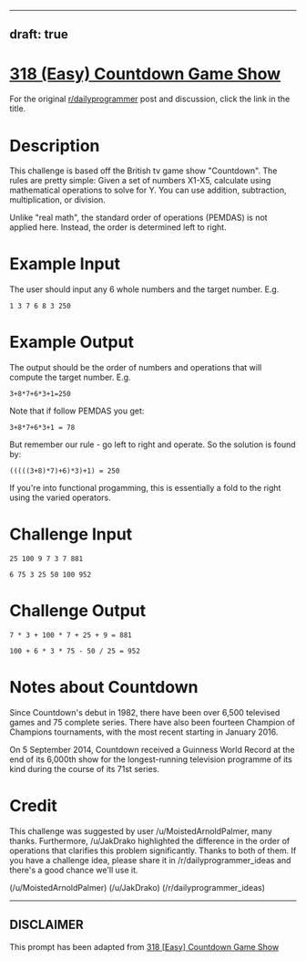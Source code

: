 ---
draft: true
----

# [318 (Easy) Countdown Game Show](https://www.reddit.com/r/dailyprogrammer/comments/6fe9cv/20170605_challenge_318_easy_countdown_game_show/)

For the original [r/dailyprogrammer](https://www.reddit.com/r/dailyprogrammer/) post and discussion, click the link in the title.

# Description
This challenge is based off the British tv game show "Countdown". The rules are pretty simple: Given a set of numbers X1-X5, calculate using mathematical operations to solve for Y. You can use addition, subtraction, multiplication, or division. 

Unlike "real math", the standard order of operations (PEMDAS) is not applied here. Instead, the order is determined left to right. 

# Example Input
The user should input any 6 whole numbers and the target number. E.g.


```
1 3 7 6 8 3 250
```
# Example Output
The output should be the order of numbers and operations that will compute the target number. E.g.


```
3+8*7+6*3+1=250
```
Note that if follow PEMDAS you get:


```
3+8*7+6*3+1 = 78
```
But remember our rule - go left to right and operate. So the solution is found by:


```
(((((3+8)*7)+6)*3)+1) = 250
```
If you're into functional progamming, this is essentially a fold to the right using the varied operators. 

# Challenge Input

```
25 100 9 7 3 7 881

6 75 3 25 50 100 952
```
# Challenge Output

```
7 * 3 + 100 * 7 + 25 + 9 = 881

100 + 6 * 3 * 75 - 50 / 25 = 952
```
# Notes about Countdown
Since Countdown's debut in 1982, there have been over 6,500 televised games and 75 complete series. There have also been fourteen Champion of Champions tournaments, with the most recent starting in January 2016.

On 5 September 2014, Countdown received a Guinness World Record at the end of its 6,000th show for the longest-running television programme of its kind during the course of its 71st series.

# Credit
This challenge was suggested by user /u/MoistedArnoldPalmer, many thanks. Furthermore, /u/JakDrako highlighted the difference in the order of operations that clarifies this problem significantly. Thanks to both of them. If you have a challenge idea, please share it in /r/dailyprogrammer_ideas and there's a good chance we'll use it. 

(/u/MoistedArnoldPalmer)
(/u/JakDrako)
(/r/dailyprogrammer_ideas)

----
## **DISCLAIMER**
This prompt has been adapted from [318 [Easy] Countdown Game Show](https://www.reddit.com/r/dailyprogrammer/comments/6fe9cv/20170605_challenge_318_easy_countdown_game_show/
)
